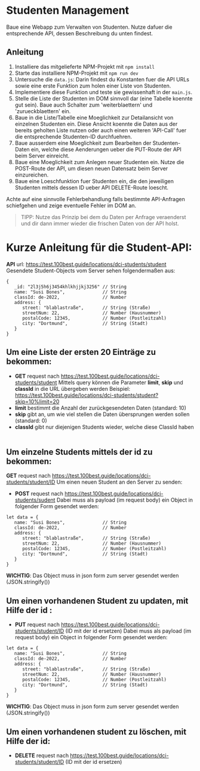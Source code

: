 # Studenten Management
Baue eine Webapp zum Verwalten von Studenten.
Nutze dafuer die entsprechende API, dessen Beschreibung du unten findest.

## Anleitung
1. Installiere das mitgelieferte NPM-Projekt mit `npm install`
2. Starte das installiere NPM-Projekt mit `npm run dev`
3. Untersuche die `data.js`: Darin findest du Konstanten fuer die API URLs sowie eine erste Funktion zum holen einer Liste von Studenten.
4. Implementiere diese Funktion und teste sie gewissenhaft in der `main.js`.
5. Stelle die Liste der Studenten im DOM sinnvoll dar (eine Tabelle koennte gut sein). Baue auch Schalter zum 'weiterblaettern' und 'zurueckblaettern' ein.
6. Baue in die Liste/Tabelle eine Moeglichkeit zur Detailansicht von einzelnen Studenten ein. Diese Ansicht koennte die Daten aus der bereits geholten Liste nutzen oder auch einen weiteren 'API-Call' fuer die entsprechende Studenten-ID durchfuehren.
7. Baue ausserdem eine Moeglichkeit zum Bearbeiten der Studenten-Daten ein, welche diese Aenderungen ueber die PUT-Route der API beim Server einreicht.
8. Baue eine Moeglichkeit zum Anlegen neuer Studenten ein. Nutze die POST-Route der API, um diesen neuen Datensatz beim Server einzureichen.
9. Baue eine Loeschfunktion fuer Studenten ein, die den jeweiligen Studenten mittels dessen ID ueber API DELETE-Route loescht.

Achte auf eine sinnvolle Fehlerbehandlung falls bestimmte API-Anfragen schiefgehen und zeige eventuelle Fehler im DOM an.

> TIPP: Nutze das Prinzip bei dem du Daten per Anfrage veraenderst und dir dann immer wieder die frischen Daten von der API holst.


# Kurze Anleitung für die Student-API:
**API** url: https://test.100best.guide/locations/dci-students/student
Gesendete Student-Objects vom Server sehen folgendermaßen aus:
```
{
   _id: "2l3j5h6j3454khlkhjjkj3256" // String
   name: "Susi Bones",              // String
   classId: de-2022,                // Number
   address: {
      street: "blablastraße",       // String (Straße)
      streetNum: 22,                // Number (Hausnummer)
      postalCode: 12345,            // Number (Postleitzahl)
      city: "Dortmund",             // String (Stadt)
   }                                    
}
```
## Um eine Liste der ersten 20 Einträge zu bekommen:
- **GET** request nach https://test.100best.guide/locations/dci-students/student
Mittels query können die Parameter **limit**, **skip** und **classId** in die URL übergeben werden
Beispiel:
https://test.100best.guide/locations/dci-students/student?skip=10%limit=20
- **limit** bestimmt die Anzahl der zurückgesendeten Daten (standard: 10)
- **skip** gibt an, um wie viel stellen die Daten übersprungen werden sollen (standard: 0)
- **classId** gibt nur diejenigen Students wieder, welche diese ClassId haben
​
​
## Um einzelne Students mittels der id zu bekommen:
**GET** request nach https://test.100best.guide/locations/dci-students/student/ID
Um einen neuen Student an den Server zu senden:
- **POST** request nach https://test.100best.guide/locations/dci-students/sudent
Dabei muss als payload (im request body) ein Object in folgender Form gesendet werden:
```
let data = {
   name: "Susi Bones",              // String
   classId: de-2022,                // Number
   address: {
      street: "blablastraße",       // String (Straße)
      streetNum: 22,                // Number (Hausnummer)
      postalCode: 12345,            // Number (Postleitzahl)
      city: "Dortmund",             // String (Stadt)
   }                                    
}
```
**WICHTIG**: Das Object muss in json form zum server gesendet werden (JSON.stringify())
​
​
## Um einen vorhandenen Student zu updaten, mit Hilfe der id :
- **PUT** request nach https://test.100best.guide/locations/dci-students/student/ID  (ID mit der id ersetzen)
Dabei muss als payload (im request body) ein Object in folgender Form gesendet werden:
```
let data = {
   name: "Susi Bones",              // String
   classId: de-2022,                // Number
   address: {
      street: "blablastraße",       // String (Straße)
      streetNum: 22,                // Number (Hausnummer)
      postalCode: 12345,            // Number (Postleitzahl)
      city: "Dortmund",             // String (Stadt)
   }                                    
}
```
**WICHTIG**: Das Object muss in json form zum server gesendet werden (JSON.stringify())
​
​
## Um einen vorhandenen student zu löschen, mit Hilfe der id:
- **DELETE** request nach https://test.100best.guide/locations/dci-students/student/ID  (ID mit der id ersetzen)